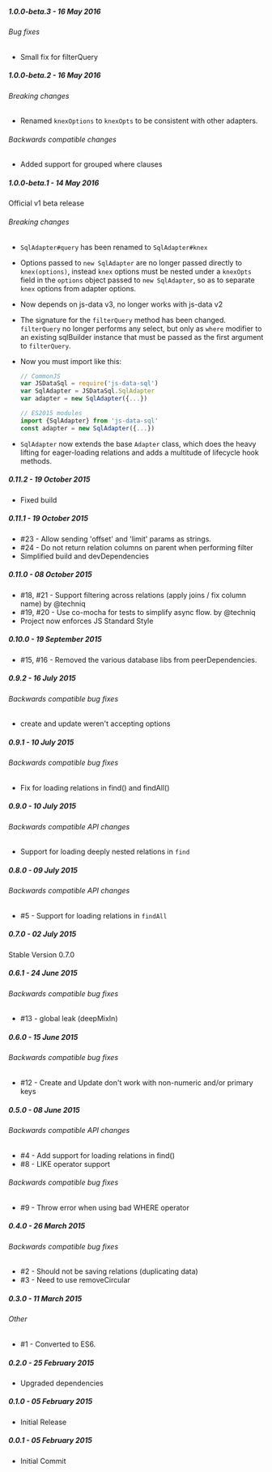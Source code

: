 ##### 1.0.0-beta.3 - 16 May 2016

###### Bug fixes
- Small fix for filterQuery

##### 1.0.0-beta.2 - 16 May 2016

###### Breaking changes
- Renamed `knexOptions` to `knexOpts` to be consistent with other adapters.

###### Backwards compatible changes
- Added support for grouped where clauses

##### 1.0.0-beta.1 - 14 May 2016

Official v1 beta release

###### Breaking changes

- `SqlAdapter#query` has been renamed to `SqlAdapter#knex`
- Options passed to `new SqlAdapter` are no longer passed directly to `knex(options)`, instead `knex` options must be nested under a `knexOpts` field in the `options` object passed to `new SqlAdapter`, so as to separate `knex` options from adapter options.
- Now depends on js-data v3, no longer works with js-data v2
- The signature for the `filterQuery` method has been changed. `filterQuery` no longer performs any select, but only as `where` modifier to an existing sqlBuilder instance that must be passed as the first argument to `filterQuery`.
- Now you must import like this:

    ```js
    // CommonJS
    var JSDataSql = require('js-data-sql')
    var SqlAdapter = JSDataSql.SqlAdapter
    var adapter = new SqlAdapter({...})
    ```

    ```js
    // ES2015 modules
    import {SqlAdapter} from 'js-data-sql'
    const adapter = new SqlAdapter({...})
    ```

- `SqlAdapter` now extends the base `Adapter` class, which does the heavy lifting for
eager-loading relations and adds a multitude of lifecycle hook methods.

##### 0.11.2 - 19 October 2015

- Fixed build

##### 0.11.1 - 19 October 2015

- #23 - Allow sending 'offset' and 'limit' params as strings.
- #24 - Do not return relation columns on parent when performing filter
- Simplified build and devDependencies

##### 0.11.0 - 08 October 2015

- #18, #21 - Support filtering across relations (apply joins / fix column name) by @techniq
- #19, #20 - Use co-mocha for tests to simplify async flow. by @techniq
- Project now enforces JS Standard Style

##### 0.10.0 - 19 September 2015

- #15, #16 - Removed the various database libs from peerDependencies.

##### 0.9.2 - 16 July 2015

###### Backwards compatible bug fixes
- create and update weren't accepting options

##### 0.9.1 - 10 July 2015

###### Backwards compatible bug fixes
- Fix for loading relations in find() and findAll()

##### 0.9.0 - 10 July 2015

###### Backwards compatible API changes
- Support for loading deeply nested relations in `find`

##### 0.8.0 - 09 July 2015

###### Backwards compatible API changes
- #5 - Support for loading relations in `findAll`

##### 0.7.0 - 02 July 2015

Stable Version 0.7.0

##### 0.6.1 - 24 June 2015

###### Backwards compatible bug fixes
- #13 - global leak (deepMixIn)

##### 0.6.0 - 15 June 2015

###### Backwards compatible bug fixes
- #12 - Create and Update don't work with non-numeric and/or primary keys

##### 0.5.0 - 08 June 2015

###### Backwards compatible API changes
- #4 - Add support for loading relations in find()
- #8 - LIKE operator support

###### Backwards compatible bug fixes
- #9 - Throw error when using bad WHERE operator

##### 0.4.0 - 26 March 2015

###### Backwards compatible bug fixes
- #2 - Should not be saving relations (duplicating data)
- #3 - Need to use removeCircular

##### 0.3.0 - 11 March 2015

###### Other
- #1 - Converted to ES6.

##### 0.2.0 - 25 February 2015

- Upgraded dependencies

##### 0.1.0 - 05 February 2015

- Initial Release

##### 0.0.1 - 05 February 2015

- Initial Commit
